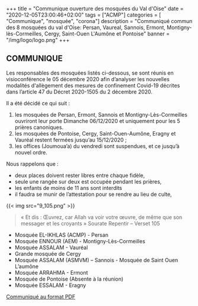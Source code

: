 +++
title = "Communique ouverture des mosquées du Val d'Oise"
date = "2020-12-05T23:00:46+02:00"
tags = ["ACMP"]
categories = [ "Communique", "mosquée", "corona"]
description = "Communiqué commun des 8 mosquées du val d'Oise: Persan, Vaureal, Sannois, Ermont, Montigny-lès-Cormeilles, Cergy, Saint-Ouen L'Aumône et Pontoise"
banner = "/img/logo/logo.png"
+++


## COMMUNIQUE


Les responsables des mosquées listés ci-dessous, se sont réunis en visioconférence le 05
décembre 2020 afin d’analyser les nouvelles modalités d'allègement des mesures de
confinement Covid-19 décrites dans l’article 47 du Décret 2020-1505 du 2 décembre 2020.

Il a été décidé ce qui suit :

1. les mosquées de Persan, Ermont, Sannois et Montigny-Lès-Cormeilles ouvriront leur
porte Dimanche 06/12/2020 et uniquement pour les 5 prières canoniques.
2. les mosquées de Pontoise, Cergy, Saint-Ouen-Aumône, Eragny et Vauréal restent
fermées jusqu’au 15/12/2020 ;
3. les offices (Joumoua’a) du vendredi sont suspendues, et ce jusqu’à nouvel ordre.

Nous rappelons que :
* deux places doivent rester libres entre chaque fidèle,
* seule une rangée sur deux est occupée pendant les prières,
* les enfants de moins de 11 ans sont interdits
* il faudra se munir de l’attestation pour se rendre au lieu de culte,

{{< img src="9_105.png" >}}

> « Et dis : Œuvrez, car Allah va voir votre œuvre, de même que son messager et les croyants »
> Sourate Repentir – Verset 105

- Mosquée EL-IKHLAS (ACMP) - Persan
- Mosquée ENNOUR (AEM) - Montigny-Lès-Cormeilles
- Mosquée ASSALAM - Vauréal
- Grande mosquée de Cergy
- Mosquée ASSALAM (ASMVM)
– Sannois - Mosquée de Saint Ouen L’aumône
- Mosquée ARRAHMA - Ermont
- Mosquée de Pontoise (Absente à la réunion)
- Mosquée ESSALAM - Eragny

[Communiqué au format PDF](/pdf/communique-mosquees-95-05-12-2020-V1.pdf)
